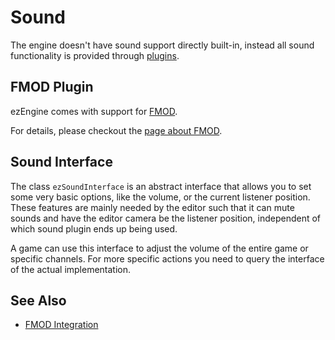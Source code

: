 # Sound

The engine doesn't have sound support directly built-in, instead all sound functionality is provided through [plugins](../custom-code/cpp/engine-plugins.md).

## FMOD Plugin

ezEngine comes with support for [FMOD](https://www.fmod.com/).

For details, please checkout the [page about FMOD](fmod/fmod-overview.md).

## Sound Interface

The class `ezSoundInterface` is an abstract interface that allows you to set some very basic options, like the volume, or the current listener position. These features are mainly needed by the editor such that it can mute sounds and have the editor camera be the listener position, independent of which sound plugin ends up being used.

A game can use this interface to adjust the volume of the entire game or specific channels. For more specific actions you need to query the interface of the actual implementation.

## See Also

* [FMOD Integration](fmod/fmod-overview.md)
